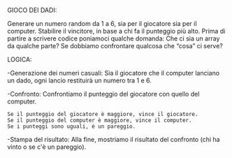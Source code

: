 GIOCO DEI DADI:

Generare un numero random da 1 a 6, sia per il giocatore sia per il computer. Stabilire il vincitore, in base a chi fa il punteggio più alto.
Prima di partire a scrivere codice poniamoci qualche domanda:
Che ci sia un array da qualche parte?
Se dobbiamo confrontare qualcosa che “cosa” ci serve?

LOGICA:

-Generazione dei numeri casuali: 
 Sia il giocatore che il computer lanciano un dado, ogni lancio restituirà un numero tra 1 e 6.
 
-Confronto: 
 Confrontiamo il punteggio del giocatore con quello del computer.

    Se il punteggio del giocatore è maggiore, vince il giocatore.
    Se il punteggio del computer è maggiore, vince il computer.
    Se i punteggi sono uguali, è un pareggio.

-Stampa del risultato: Alla fine, mostriamo il risultato del confronto   (chi ha vinto o se c'è un pareggio).